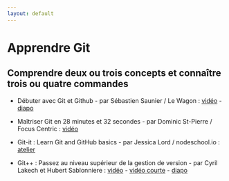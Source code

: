 ```yaml
---
layout: default
---
```



# Apprendre Git

## Comprendre deux ou trois concepts et connaître trois ou quatre commandes

+ Débuter avec Git et Github - par Sébastien Saunier / Le Wagon : [vidéo](https://www.youtube.com/watch?v=V6Zo68uQPqE) - [diapo](http://sebastien.saunier.me/git-intro/#/)

+ Maîtriser Git en 28 minutes et 32 secondes - par Dominic St-Pierre / Focus Centric : [vidéo](https://www.youtube.com/watch?v=5IcYILdejs8&)

+ Git-it : Learn Git and GitHub basics - par Jessica Lord / nodeschool.io : [atelier](https://github.com/jlord/git-it)

+ Git++ : Passez au niveau supérieur de la gestion de version - par Cyril Lakech et Hubert Sablonniere : [vidéo](https://www.youtube.com/watch?v=rt-9mPaYtKo) - [vidéo courte](https://www.youtube.com/watch?v=m0_C2cfM9IM) - [diapo](http://webadeo.github.io/git-simpler-better-faster-stronger/#1.0)
